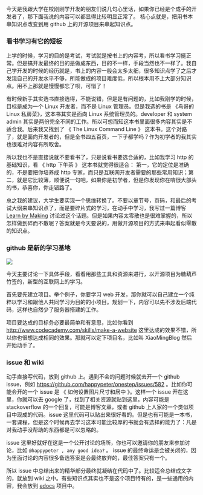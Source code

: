 今天是我跟大学在校刚刚学开发的朋友们说几句心里话，如果你已经是个成手的开发者了，那下面我说的内容可以都显得比较明显正常了。
核心点就是，把用书本串知识点改变到用 github 上的开源项目来串起知识点。

### 看书学习有它的短板

上学的时候，学习的目的是考试，考试就是按书上的内容考，所以看书学习挺正常。但是搞开发最终的目的是做成东西，目的不一样，手段当然也不一样了。我自己学开发的时候的经历就是，书上的内容一般会太多太细，很多知识点学了之后才发现自己的开发水平不够，所能做成的项目难度低，所以根本用不上大部分知识点。用不上那就是慢慢都忘了呗，可惜了！

有时候新手其实选书直接选得，不能说错，但是是有问题的，比如我刚学的时候，目标是成为一个 Linux 开发者，而不是 Linux 管理员。但是我选的书是 《鸟哥的 Linux 私房菜》，这本书其实是面向 Linux 系统管理员的。developer 和 system admin 其实是两份完全不同的工作。所以可想而知这本书里面很多内容其实是不适合我。后来我又找到了 《 The Linux Command Line 》 这本书。这个对路了，就是面向开发者的，但是全书四五百页，一下子都学吗？作为初学者的我其实也很难对内容有所取舍。

所以我也不是直接说就不要看书了，只是说看书要选合适的，比如我学习 http 的基础知识，看 《 http 下午茶 》 这本书就觉得很适合：
第一，它的定位是准确的，不是要把你培养成 http 专家，而只是互联网开发者需要的那些常用知识；第二，就是它比较薄，顺便说一句吧，如果你是初学者，但是你发现你在啃很大部头的书，恭喜你，你走错路了。

总之我的建议，大学生要实现一个思维转换了。不要以章节号，页码，和最后的考试大纲来串知识点了，而是要碎片式的学习，在动手中学习，我写过一篇博客 [Learn by Making](http://happypeter.github.io/learn-by-making.html) 讨论过这个话题。但是如果内容太零散也是很难掌握的，所以怎样做到碎而不散呢？答案就是今天要说的，用做开源项目的方式来串起看似零散的知识点。

### github 是新的学习基地

![](http://media.haoduoshipin.com/pic/happycasts/github-icon.png)

今天主要讨论一下具体手段，看看用那些工具和资源来进行，以开源项目为糖葫芦竹签的，新型的互联网上的学习。

首先要先建立项目。举个例子，你要学习 web 开发，那你就可以自己建立一个纯粹以学习和跟他人共同学习为目的的小项目。规划一下，内容可以先不涉及后端代码，这样也自然少了服务器搭建的工作。

项目要达成的目标务必要最简单和有意思，比如你看到 <http://www.codecademy.com/skills/make-a-website> 这里达成的效果不错，所以你也很想达成相同的效果。那就可以定下项目名，比如叫 XiaoMingBlog 然后开始动手了。

### issue 和 wiki

动手直接写代码，放到 github 上。遇到不会的问题时候就去开一个 github issue，例如 <https://github.com/happypeter/onestep/issues/582> 。比如你可能会开的一个 issue 是 《 如何设置图片尺寸和居中 》。这样一个 issue 开在这里，你就可以去 google 了，找到了相关资源就贴到这里，内容可能是 stackoverflow 的一个回复，可能是博客文章，或者 github 上人家的一个类似项目中现成的代码。issue 这里代码可以贴出来很好看的。但是也有可能是一本书，一套课程，但是这个时候再去学习这本可能比较厚的书就会有选择的能力了：凡是对我动手没帮助的东西都是可以忽略的。

issue 这里好就好在这是一个公开讨论的场所，你也可以邀请你的朋友来参加讨论，比如 `@happypeter , any good idea?` 。
issue 的最终命运是会被关闭的，因为里面讨论的内容很多备选答案是会最终放弃的，最佳答案只有一个。

所以 issue 中总结出来的精华部分最终就凝结在代码中了。比较适合总结成文字的，就放到 wiki 之中。有些知识点其实也不是这个项目特有的，是一些通用的内容，我会放到 [edocs](https://github.com/happypeter/edocs) 项目中。